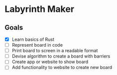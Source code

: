 # Labyrinth Maker
## Goals
- [x] Learn basics of Rust
- [ ] Represent board in code
- [ ] Print board to screen in a readable format
- [ ] Devise algorithm to create a board with barriers
- [ ] Create app or website to show board
- [ ] Add functionality to website to create new board